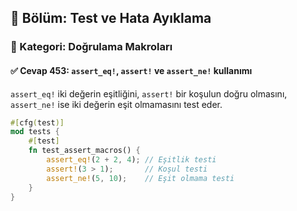 ## 📘 Bölüm: Test ve Hata Ayıklama  
### 🔹 Kategori: Doğrulama Makroları  
#### ✅ Cevap 453: `assert_eq!`, `assert!` ve `assert_ne!` kullanımı

`assert_eq!` iki değerin eşitliğini, `assert!` bir koşulun doğru olmasını, `assert_ne!` ise iki değerin eşit olmamasını test eder.

```rust
#[cfg(test)]
mod tests {
    #[test]
    fn test_assert_macros() {
        assert_eq!(2 + 2, 4); // Eşitlik testi
        assert!(3 > 1);       // Koşul testi
        assert_ne!(5, 10);    // Eşit olmama testi
    }
}
```
